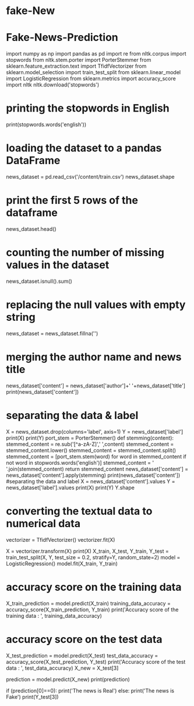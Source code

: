 # fake-New
# Fake-News-Prediction
import numpy as np
import pandas as pd
import re
from nltk.corpus import stopwords
from nltk.stem.porter import PorterStemmer
from sklearn.feature_extraction.text import TfidfVectorizer
from sklearn.model_selection import train_test_split
from sklearn.linear_model import LogisticRegression
from sklearn.metrics import accuracy_score
import nltk
nltk.download('stopwords')
# printing the stopwords in English
print(stopwords.words('english'))
# loading the dataset to a pandas DataFrame
news_dataset = pd.read_csv('/content/train.csv')
news_dataset.shape
# print the first 5 rows of the dataframe
news_dataset.head()
# counting the number of missing values in the dataset
news_dataset.isnull().sum()
# replacing the null values with empty string
news_dataset = news_dataset.fillna('')
# merging the author name and news title
news_dataset['content'] = news_dataset['author']+' '+news_dataset['title']
print(news_dataset['content'])
# separating the data & label
X = news_dataset.drop(columns='label', axis=1)
Y = news_dataset['label']
print(X)
print(Y)
port_stem = PorterStemmer()
def stemming(content):
    stemmed_content = re.sub('[^a-zA-Z]',' ',content)
    stemmed_content = stemmed_content.lower()
    stemmed_content = stemmed_content.split()
    stemmed_content = [port_stem.stem(word) for word in stemmed_content if not word in stopwords.words('english')]
    stemmed_content = ' '.join(stemmed_content)
    return stemmed_content
    news_dataset['content'] = news_dataset['content'].apply(stemming)
    print(news_dataset['content'])
    #separating the data and label
X = news_dataset['content'].values
Y = news_dataset['label'].values
print(X)
print(Y)
Y.shape
# converting the textual data to numerical data
vectorizer = TfidfVectorizer()
vectorizer.fit(X)

X = vectorizer.transform(X)
print(X)
X_train, X_test, Y_train, Y_test = train_test_split(X, Y, test_size = 0.2, stratify=Y, random_state=2)
model = LogisticRegression()
model.fit(X_train, Y_train)
# accuracy score on the training data
X_train_prediction = model.predict(X_train)
training_data_accuracy = accuracy_score(X_train_prediction, Y_train)
print('Accuracy score of the training data : ', training_data_accuracy)
# accuracy score on the test data
X_test_prediction = model.predict(X_test)
test_data_accuracy = accuracy_score(X_test_prediction, Y_test)
print('Accuracy score of the test data : ', test_data_accuracy)
X_new = X_test[3]

prediction = model.predict(X_new)
print(prediction)

if (prediction[0]==0):
  print('The news is Real')
else:
  print('The news is Fake')
  print(Y_test[3])





